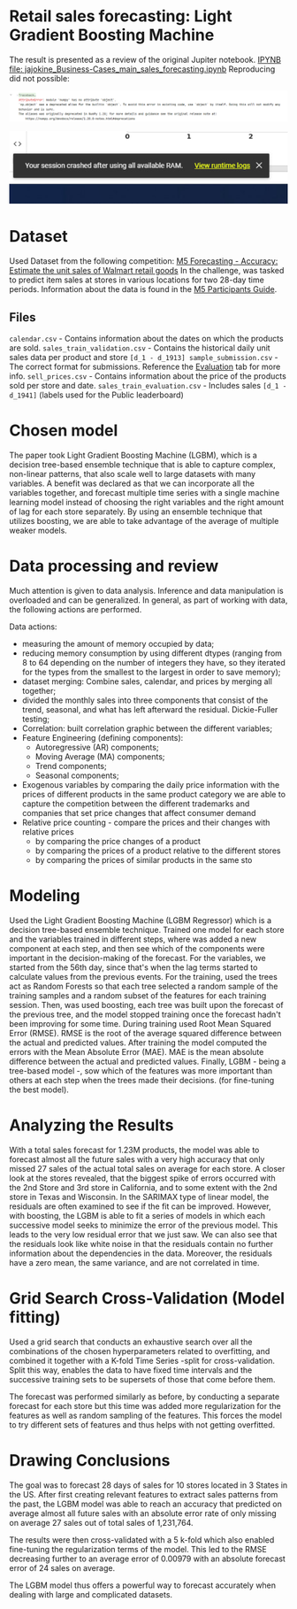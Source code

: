 # Retail sales forecasting: Light Gradient Boosting Machine

The result is presented as a review of the original Jupiter notebook. [IPYNB file: jajokine_Business-Cases_main_sales_forecasting.ipynb](https://gitlab.com/daws-backtesting/forecasting/-/blob/4c9ccb9e4f0febe36a3eaa3eaa4839abc3577af3/TestProjects/Retail%20sales%20forecasting%20Light%20Gradient%20Boosting%20Machine/jajokine_Business-Cases_main_sales_forecasting.ipynb)
Reproducing did not possible:

![Untitled](images/Untitled.png)

![Untitled](images/Untitled%201.png)

# Dataset

Used Dataset from the following competition: [M5 Forecasting - Accuracy: Estimate the unit sales of Walmart retail goods](https://www.kaggle.com/competitions/m5-forecasting-accuracy)
In the challenge, was tasked to predict item sales at stores in various locations for two 28-day time periods. Information about the data is found in the [M5 Participants Guide](https://mofc.unic.ac.cy/m5-competition/).

## **Files**

`calendar.csv` - Contains information about the dates on which the products are sold.
`sales_train_validation.csv` - Contains the historical daily unit sales data per product and store `[d_1 - d_1913]
sample_submission.csv` - The correct format for submissions. Reference the [Evaluation](https://www.kaggle.com/c/m5-forecasting-accuracy/overview/evaluation) tab for more info.
`sell_prices.csv` - Contains information about the price of the products sold per store and date.
`sales_train_evaluation.csv` - Includes sales `[d_1 - d_1941]` (labels used for the Public leaderboard)

# Chosen model

The paper took Light Gradient Boosting Machine (LGBM), which is a decision tree-based ensemble technique that is able to capture complex, non-linear patterns, that also scale well to large datasets with many variables.
A benefit was declared as that we can incorporate all the variables together, and forecast multiple time series with a single machine learning model instead of choosing the right variables and the right amount of lag for each store separately.
By using an ensemble technique that utilizes boosting, we are able to take advantage of the average of multiple weaker models.

# Data processing and review

Much attention is given to data analysis. Inference and data manipulation is overloaded and can be generalized. In general, as part of working with data, the following actions are performed.

Data actions:
* measuring the amount of memory occupied by data;
* reducing memory consumption by using different dtypes (ranging from 8 to 64 depending on the number of integers they have, so they iterated for the types from the smallest to the largest in order to save memory);
* dataset merging: Combine sales, calendar, and prices by merging all together;
* divided the monthly sales into three components that consist of the trend, seasonal, and what has left afterward the residual. Dickie-Fuller testing;
* Correlation: built correlation graphic between the different variables;
* Feature Engineering (defining components):
  * Autoregressive (AR) components;
  * Moving Average (MA) components;
  * Trend components;
  * Seasonal components;
* Exogenous variables by comparing the daily price information with the prices of different products in the same product category we are able to capture the competition between the different trademarks and companies that set price changes that affect consumer demand
* Relative price counting - compare the prices and their changes with relative prices
  * by comparing the price changes of a product
  * by comparing the prices of a product relative to the different stores
  * by comparing the prices of similar products in the same sto

# **Modeling**

Used the Light Gradient Boosting Machine (LGBM Regressor) which is a decision tree-based ensemble technique.
Trained one model for each store and the variables trained in different steps, where was added a new component at each step, and then see which of the components were important in the decision-making of the forecast.
For the variables, we started from the 56th day, since that's when the lag terms started to calculate values from the previous events.
For the training, used the trees act as Random Forests so that each tree selected a random sample of the training samples and a random subset of the features for each training session. Then, was used boosting, each tree was built upon the forecast of the previous tree, and the model stopped training once the forecast hadn't been improving for some time.
During training used Root Mean Squared Error (RMSE). RMSE is the root of the average squared difference between the actual and predicted values.
After training the model computed the errors with the Mean Absolute Error (MAE). MAE is the mean absolute difference between the actual and predicted values.
Finally, LGBM - being a tree-based model -, sow which of the features was more important than others at each step when the trees made their decisions. (for fine-tuning the best model).

# Analyzing the Results

With a total sales forecast for 1.23M products, the model was able to forecast almost all the future sales with a very high accuracy that only missed 27 sales of the actual total sales on average for each store.
A closer look at the stores revealed, that the biggest spike of errors occurred with the 2nd Store and 3rd store in California, and to some extent with the 2nd store in Texas and Wisconsin.
In the SARIMAX type of linear model, the residuals are often examined to see if the fit can be improved. However, with boosting, the LGBM is able to fit a series of models in which each successive model seeks to minimize the error of the previous model. This leads to the very low residual error that we just saw. We can also see that the residuals look like white noise in that the residuals contain no further information about the dependencies in the data. Moreover, the residuals have a zero mean, the same variance, and are not correlated in time.

# **Grid Search Cross-Validation (Model fitting)**

Used a grid search that conducts an exhaustive search over all the combinations of the chosen hyperparameters related to overfitting, and combined it together with a K-fold Time Series -split for cross-validation.
Split this way, enables the data to have fixed time intervals and the successive training sets to be supersets of those that come before them.

The forecast was performed similarly as before, by conducting a separate forecast for each store but this time was added more regularization for the features as well as random sampling of the features.
This forces the model to try different sets of features and thus helps with not getting overfitted.

# Drawing Conclusions

The goal was to forecast 28 days of sales for 10 stores located in 3 States in the US. After first creating relevant features to extract sales patterns from the past, the LGBM model was able to reach an accuracy that predicted on average almost all future sales with an absolute error rate of only missing on average 27 sales out of total sales of 1,231,764.

The results were then cross-validated with a 5 k-fold which also enabled fine-tuning the regularization terms of the model. This led to the RMSE decreasing further to an average error of 0.00979 with an absolute forecast error of 24 sales on average.

The LGBM model thus offers a powerful way to forecast accurately when dealing with large and complicated datasets.
